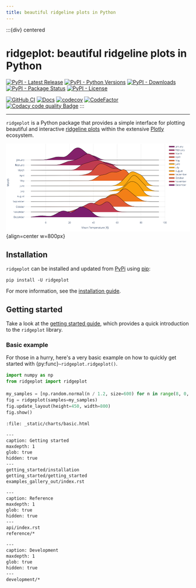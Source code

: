 ```yaml
---
title: beautiful ridgeline plots in Python
---
```


:::{div} centered
# ridgeplot: beautiful ridgeline plots in Python

[![PyPI - Latest Release](https://img.shields.io/pypi/v/ridgeplot)](https://pypi.org/project/ridgeplot/)
[![PyPI - Python Versions](https://img.shields.io/pypi/pyversions/ridgeplot)](https://pypi.org/project/ridgeplot/)
[![PyPI - Downloads](https://img.shields.io/pypi/dm/ridgeplot)](https://pypi.org/project/ridgeplot/)
[![PyPI - Package Status](https://img.shields.io/pypi/status/ridgeplot.svg)](https://pypi.org/project/ridgeplot/)
[![PyPI - License](https://img.shields.io/pypi/l/ridgeplot)](https://github.com/tpvasconcelos/ridgeplot/blob/main/LICENSE)

[![GitHub CI](https://github.com/tpvasconcelos/ridgeplot/actions/workflows/ci.yaml/badge.svg)](https://github.com/tpvasconcelos/ridgeplot/actions/workflows/ci.yaml/)
[![Docs](https://readthedocs.org/projects/ridgeplot/badge/?version=latest&style=flat)](https://ridgeplot.readthedocs.io/en/latest/)
[![codecov](https://codecov.io/gh/tpvasconcelos/ridgeplot/branch/main/graph/badge.svg)](https://codecov.io/gh/tpvasconcelos/ridgeplot)
[![CodeFactor](https://www.codefactor.io/repository/github/tpvasconcelos/ridgeplot/badge)](https://www.codefactor.io/repository/github/tpvasconcelos/ridgeplot)
[![Codacy code quality Badge](https://app.codacy.com/project/badge/Grade/e21652ac49874b6f94ed3c9b7ac77021)](https://app.codacy.com/gh/tpvasconcelos/ridgeplot/dashboard?utm_source=gh&utm_medium=referral&utm_content=&utm_campaign=Badge_grade)
:::

______________________________________________________________________

`ridgeplot` is a Python package that provides a simple interface for plotting beautiful and interactive [ridgeline plots](getting_started/getting_started.md) within the extensive [Plotly](https://plotly.com/python/) ecosystem.

![ridgeplot - beautiful ridgeline plots in Python](_static/img/hero.png){align=center w=800px}

<h2>Installation</h2>

`ridgeplot` can be installed and updated from [PyPi](https://pypi.org/project/ridgeplot/) using [pip](https://pip.pypa.io/en/stable/quickstart/):

```shell
pip install -U ridgeplot
```

For more information, see the [installation guide](getting_started/installation).

<h2>Getting started</h2>

Take a look at the [getting started guide](getting_started/getting_started), which provides a quick introduction to the `ridgeplot` library.

<h3>Basic example</h3>

For those in a hurry, here's a very basic example on how to quickly get started with {py:func}`~ridgeplot.ridgeplot()`.

```python
import numpy as np
from ridgeplot import ridgeplot

my_samples = [np.random.normal(n / 1.2, size=600) for n in range(8, 0, -1)]
fig = ridgeplot(samples=my_samples)
fig.update_layout(height=450, width=800)
fig.show()
```

```{raw} html
:file: _static/charts/basic.html
```

```{toctree}
---
caption: Getting started
maxdepth: 1
glob: true
hidden: true
---
getting_started/installation
getting_started/getting_started
examples_gallery_out/index.rst
```

```{toctree}
---
caption: Reference
maxdepth: 1
glob: true
hidden: true
---
api/index.rst
reference/*
```

```{toctree}
---
caption: Development
maxdepth: 1
glob: true
hidden: true
---
development/*
```
